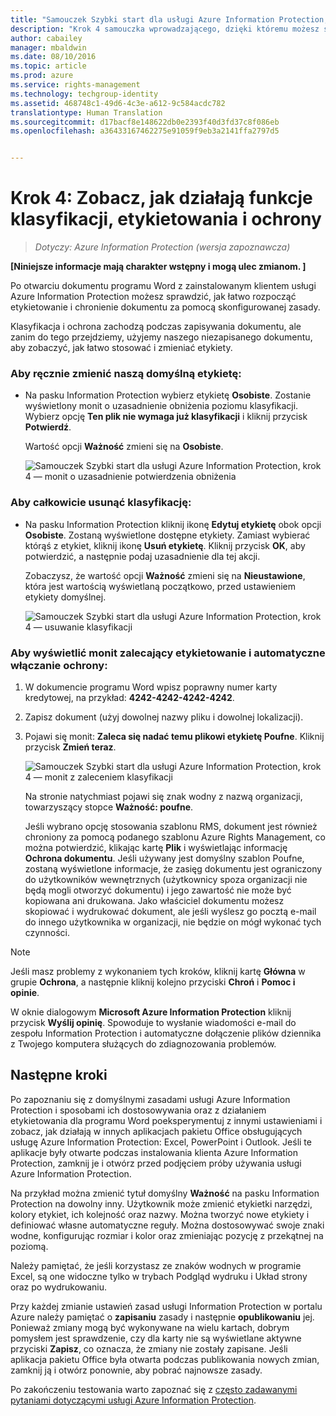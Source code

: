 ```yaml
---
title: "Samouczek Szybki start dla usługi Azure Information Protection, krok 4 | Azure Rights Management"
description: "Krok 4 samouczka wprowadzającego, dzięki któremu możesz szybko wypróbować usługę Microsoft Azure Information Protection dla swojej organizacji. Wystarczą 4 proste kroki, które powinny zająć mniej niż 15 minut."
author: cabailey
manager: mbaldwin
ms.date: 08/10/2016
ms.topic: article
ms.prod: azure
ms.service: rights-management
ms.technology: techgroup-identity
ms.assetid: 468748c1-49d6-4c3e-a612-9c584acdc782
translationtype: Human Translation
ms.sourcegitcommit: d17bacf8e148622db0e2393f40d3fd37c8f086eb
ms.openlocfilehash: a36433167462275e91059f9eb3a2141ffa2797d5


---
```


# Krok 4: Zobacz, jak działają funkcje klasyfikacji, etykietowania i ochrony 

>*Dotyczy: Azure Information Protection (wersja zapoznawcza)*

**[Niniejsze informacje mają charakter wstępny i mogą ulec zmianom. ]**

Po otwarciu dokumentu programu Word z zainstalowanym klientem usługi Azure Information Protection możesz sprawdzić, jak łatwo rozpocząć etykietowanie i chronienie dokumentu za pomocą skonfigurowanej zasady.

Klasyfikacja i ochrona zachodzą podczas zapisywania dokumentu, ale zanim do tego przejdziemy, użyjemy naszego niezapisanego dokumentu, aby zobaczyć, jak łatwo stosować i zmieniać etykiety.

### Aby ręcznie zmienić naszą domyślną etykietę:

- Na pasku Information Protection wybierz etykietę **Osobiste**. Zostanie wyświetlony monit o uzasadnienie obniżenia poziomu klasyfikacji. Wybierz opcję **Ten plik nie wymaga już klasyfikacji** i kliknij przycisk **Potwierdź**.  

    Wartość opcji **Ważność** zmieni się na **Osobiste**.

    ![Samouczek Szybki start dla usługi Azure Information Protection, krok 4 — monit o uzasadnienie potwierdzenia obniżenia](../media/confirm-lowering.png)

### Aby całkowicie usunąć klasyfikację:

- Na pasku Information Protection kliknij ikonę **Edytuj etykietę** obok opcji **Osobiste**. Zostaną wyświetlone dostępne etykiety. Zamiast wybierać którąś z etykiet, kliknij ikonę **Usuń etykietę**. Kliknij przycisk **OK**, aby potwierdzić, a następnie podaj uzasadnienie dla tej akcji.  

    Zobaczysz, że wartość opcji **Ważność** zmieni się na **Nieustawione**, która jest wartością wyświetlaną początkowo, przed ustawieniem etykiety domyślnej.

    ![Samouczek Szybki start dla usługi Azure Information Protection, krok 4 — usuwanie klasyfikacji](../media/sensitivity-not-set.png)


### Aby wyświetlić monit zalecający etykietowanie i automatyczne włączanie ochrony:

1. W dokumencie programu Word wpisz poprawny numer karty kredytowej, na przykład: **4242-4242-4242-4242**. 

2. Zapisz dokument (użyj dowolnej nazwy pliku i dowolnej lokalizacji). 

3. Pojawi się monit: **Zaleca się nadać temu plikowi etykietę Poufne**. Kliknij przycisk **Zmień teraz**.

    ![Samouczek Szybki start dla usługi Azure Information Protection, krok 4 — monit z zaleceniem klasyfikacji](../media/change-now.png)

    Na stronie natychmiast pojawi się znak wodny z nazwą organizacji, towarzyszący stopce **Ważność: poufne**. 

    Jeśli wybrano opcję stosowania szablonu RMS, dokument jest również chroniony za pomocą podanego szablonu Azure Rights Management, co można potwierdzić, klikając kartę **Plik** i wyświetlając informację **Ochrona dokumentu**. Jeśli używany jest domyślny szablon Poufne, zostaną wyświetlone informacje, że zasięg dokumentu jest ograniczony do użytkowników wewnętrznych (użytkownicy spoza organizacji nie będą mogli otworzyć dokumentu) i jego zawartość nie może być kopiowana ani drukowana. Jako właściciel dokumentu możesz skopiować i wydrukować dokument, ale jeśli wyślesz go pocztą e-mail do innego użytkownika w organizacji, nie będzie on mógł wykonać tych czynności.

> [!NOTE]
>Jeśli masz problemy z wykonaniem tych kroków, kliknij kartę **Główna** w grupie **Ochrona**, a następnie kliknij kolejno przyciski **Chroń** i **Pomoc i opinie**. 
>
>W oknie dialogowym **Microsoft Azure Information Protection** kliknij przycisk **Wyślij opinię**. Spowoduje to wysłanie wiadomości e-mail do zespołu Information Protection i automatyczne dołączenie plików dziennika z Twojego komputera służących do zdiagnozowania problemów.

##  Następne kroki

Po zapoznaniu się z domyślnymi zasadami usługi Azure Information Protection i sposobami ich dostosowywania oraz z działaniem etykietowania dla programu Word poeksperymentuj z innymi ustawieniami i zobacz, jak działają w innych aplikacjach pakietu Office obsługujących usługę Azure Information Protection: Excel, PowerPoint i Outlook. Jeśli te aplikacje były otwarte podczas instalowania klienta Azure Information Protection, zamknij je i otwórz przed podjęciem próby używania usługi Azure Information Protection.

Na przykład można zmienić tytuł domyślny **Ważność** na pasku Information Protection na dowolny inny. Użytkownik może zmienić etykietki narzędzi, kolory etykiet, ich kolejność oraz nazwy. Można tworzyć nowe etykiety i definiować własne automatyczne reguły. Można dostosowywać swoje znaki wodne, konfigurując rozmiar i kolor oraz zmieniając pozycję z przekątnej na poziomą.

Należy pamiętać, że jeśli korzystasz ze znaków wodnych w programie Excel, są one widoczne tylko w trybach Podgląd wydruku i Układ strony oraz po wydrukowaniu.

Przy każdej zmianie ustawień zasad usługi Information Protection w portalu Azure należy pamiętać o **zapisaniu** zasady i następnie **opublikowaniu** jej. Ponieważ zmiany mogą być wykonywane na wielu kartach, dobrym pomysłem jest sprawdzenie, czy dla karty nie są wyświetlane aktywne przyciski **Zapisz**, co oznacza, że zmiany nie zostały zapisane. Jeśli aplikacja pakietu Office była otwarta podczas publikowania nowych zmian, zamknij ją i otwórz ponownie, aby pobrać najnowsze zasady.

Po zakończeniu testowania warto zapoznać się z [często zadawanymi pytaniami dotyczącymi usługi Azure Information Protection](faq.md).




<!--HONumber=Aug16_HO2-->


